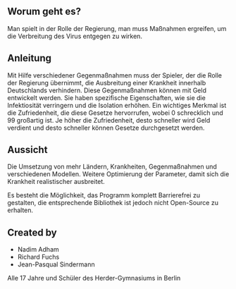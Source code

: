 ## Worum geht es?
Man spielt in der Rolle der Regierung, man muss Maßnahmen ergreifen, um die Verbreitung des Virus entgegen zu wirken.
## Anleitung
Mit Hilfe verschiedener Gegenmaßnahmen muss der Spieler, der die Rolle der Regierung übernimmt, die Ausbreitung einer Krankheit innerhalb Deutschlands verhindern. Diese Gegenmaßnahmen können mit Geld entwickelt werden. Sie haben spezifische Eigenschaften, wie sie die Infektiosität verringern und die Isolation erhöhen. Ein wichtiges Merkmal ist die Zufriedenheit, die diese Gesetze hervorrufen, wobei 0 schrecklich und 99 großartig ist. Je höher die Zufriedenheit, desto schneller wird Geld verdient und desto schneller können Gesetze durchgesetzt werden.
## Aussicht
Die Umsetzung von mehr Ländern, Krankheiten, Gegenmaßnahmen und verschiedenen Modellen. Weitere Optimierung der Parameter, damit sich die Krankheit realistischer ausbreitet.

Es besteht die Möglichkeit, das Programm komplett Barrierefrei zu gestalten, die entsprechende Bibliothek ist jedoch nicht Open-Source zu erhalten.

## Created by
- Nadim Adham
- Richard Fuchs
- Jean-Pasqual Sindermann

Alle 17 Jahre und Schüler des Herder-Gymnasiums in Berlin
